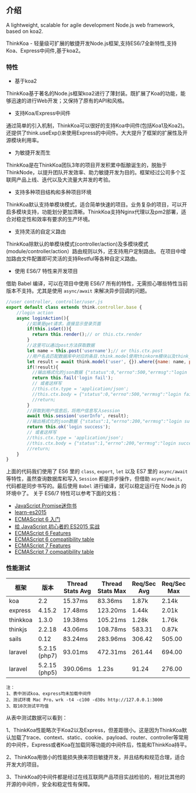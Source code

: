 ## 介绍
A lightweight, scalable for agile development Node.js web framework, based on koa2.

ThinkKoa - 轻量级可扩展的敏捷开发Node.js框架,支持ES6/7全新特性,支持Koa、Express中间件,基于koa2。

### 特性

* 基于koa2

ThinkKoa基于著名的Node.js框架koa2进行了薄封装。既扩展了Koa的功能，能够迅速的进行Web开发；又保持了原有的API和风格。

* 支持Koa/Express中间件

通过简单的引入机制，ThinkKoa可以很好的支持Koa中间件(包括Koa1及Koa2)。还提供了think.useExp()来使用Express的中间件。大大提升了框架的扩展性及开源模块利用率。

* 为敏捷开发而生

ThinkKoa是在ThinkKoa团队3年的项目开发积累中酝酿诞生的，脱胎于ThinkNode，以提升团队开发效率、助力敏捷开发为目的。框架经过公司多个互联网产品上线、迭代以及大流量大并发的考验。

* 支持多种项目结构和多种项目环境

ThinkKoa默认支持单模块模式，适合简单快速的项目。业务复杂的项目，可以开启多模块支持，功能划分更加清晰。ThinkKoa支持Nginx代理以及pm2部署，适合对稳定性和效率有要求的生产环境。

* 支持灵活的自定义路由

ThinkKoa除默认的单模块模式(controller/action)及多模块模式(module/controller/action）路由规则以外，还支持用户定制路由。
在项目中增加路由文件配置即可灵活的支持Restful等各种自定义路由。


* 使用 ES6/7 特性来开发项目

借助 Babel 编译，可以在项目中使用 ES6/7 所有的特性，无需担心哪些特性当前版本不支持。尤其是使用 `async/await` 来解决异步回调的问题。

```js
//user controller, controller/user.js
export default class extends think.controller.base {
    //login action
    async loginAction(){
        //如果是get请求，直接显示登录页面
        if(this.isGet()){
          return this.render();// or this.ctx.render
        }
        //这里可以通过post方法获取数据
        let name = this.post('username');// or this.ctx.post
        //用户名去匹配数据库中对应的条目.think.model使用thinkorm模块以及think_model中间件
        let result = await think.model('user', {}).where({name: name, phonenum: {"not": ""}}).find();
        if(!result){
          //输出格式化的json数据 {"status":0,"errno":500,"errmsg":"login fail","data":{}}
          return this.fail('login fail'); 
          // 或者这样写
          //this.ctx.type = 'application/json';
          //this.ctx.body = {"status":0,"errno":500,"errmsg":"login fail","data":{}};
          //return;
        }
        //获取到用户信息后，将用户信息写入session
        await this.session('userInfo', result);
        //输出格式化的json数据 {"status":1,"errno":200,"errmsg":"login success","data":{}}
        return this.ok('login success'); 
        // 或者这样写
        //this.ctx.type = 'application/json';
        //this.ctx.body = {"status":1,"errno":200,"errmsg":"login success","data":{}};
        //return;
    }
}
```

上面的代码我们使用了 ES6 里的 `class`, `export`, `let` 以及 ES7 里的 `async/await` 等特性，虽然查询数据库和写入 `Session` 都是异步操作，但借助 `async/await`，代码都是同步书写的。最后使用 `Babel` 进行编译，就可以稳定运行在 Node.js 的环境中了。
关于 ES6/7 特性可以参考下面的文档：

* [JavaScript Promise迷你书](http://liubin.github.io/promises-book/#ch2-promise-all)
* [learn-es2015](http://babeljs.io/docs/learn-es2015/)
* [ECMAScript 6 入门](http://es6.ruanyifeng.com/)
* [给 JavaScript 初心者的 ES2015 实战](http://gank.io/post/564151c1f1df1210001c9161)
* [ECMAScript 6 Features](https://github.com/lukehoban/es6features)
* [ECMAScript 6 compatibility table](http://kangax.github.io/compat-table/es6/)
* [ECMAScript 7 Features](https://github.com/hemanth/es7-features)
* [ECMAScript 7 compatibility table](http://kangax.github.io/compat-table/es7/)


### 性能测试

  框架  | 版本 |   Thread Stats Avg  | Thread Stats Max   |  Req/Sec Avg |  Req/Sec Max  |  Requests/sec  |  Transfer/sec  |  Total Rquests  |  timeout
------------- | ------------- | ------------- | ------------- | ------------- | ------------- | ------------- | ------------- | ------------- | ------------- |
 koa | 2.2  |  15.37ms  | 83.36ms | 1.87k | 2.14k | 6357.21 | 1.18MB | 201976 | 0
 express | 4.15.2 |  17.48ms  | 123.20ms | 1.44k | 2.01k | 5742.44 | 1.16MB | 172397 | 0
 thinkkoa | 1.3.0 | 19.38ms |  105.21ms | 1.28k | 1.76k | 5166.33 | 1.17MB | 155311 | 0
 thinkjs | 2.2.18 | 43.06ms | 108.78ms | 583.31 | 0.87k | 2319.06 | 448.42KB | 69776 | 0
 sails | 0.12 | 83.24ms | 283.96ms | 306.42 | 505.00 | 1204.45 | 601.58KB | 36225 | 0
 laravel | 5.2.15 (php7) | 93.01ms | 472.31ms | 261.44 | 694.00 | 1198.23 | 335.75KB | 20987 | 4
 laravel | 5.2.15 (php5) | 390.06ms | 1.23s | 91.24 | 276.00 | 287.07 | 110.57KB | 7648 | 32
 ```
 注：
 1、表中测试koa、express均未加载中间件
 2、测试环境 Mac Pro，wrk -t4 -c100 -d30s http://127.0.0.1:3000
 3、取10次测试平均值
 ```

 从表中测试数据可以看到：
 
 1、ThinkKoa性能略次于Koa2以及Express，但差距很小。这是因为ThinkKoa默认加载了trace、context、static、cookie、payload、router、controller等常用的中间件，Express或者Koa在加载同等功能的中间件后，性能和ThinkKoa持平。
 
 2、ThinkKoa用很小的性能损失换来项目敏捷开发，并且结构和规范合理，适合开发大的项目。

 3、ThinkKoa的中间件都是经过在线互联网产品项目实战检验的，相对比其他的开源的中间件，安全和稳定性有保障。